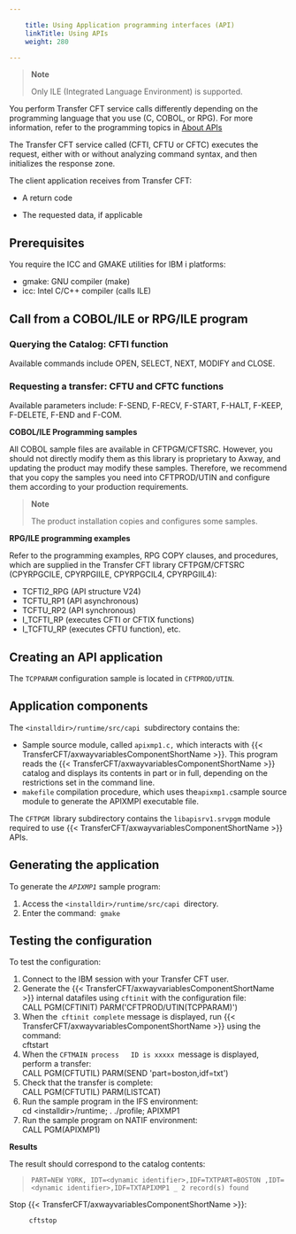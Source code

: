 ```yaml
---

    title: Using Application programming interfaces (API)
    linkTitle: Using APIs
    weight: 280

---
```

> **Note**
>
> Only ILE (Integrated Language Environment) is supported.

You perform Transfer CFT service calls differently depending on the programming language that you use (C, COBOL, or RPG). For more information, refer to the programming topics in <a href="../../../../about_this_document_zos/using_apis" class="MCXref xref">About APIs</a>

The Transfer CFT service called (CFTI, CFTU or CFTC) executes the request, either with or without analyzing command syntax, and then initializes the response zone.

The client application receives from Transfer CFT:

- A return code

<!-- -->

- The requested data, if applicable

## Prerequisites

You require the ICC and GMAKE utilities for IBM i platforms:

- gmake: GNU compiler (make)
- icc: Intel C/C++ compiler (calls ILE)

## Call from a COBOL/ILE or RPG/ILE program

### Querying the Catalog: CFTI function

Available commands include OPEN, SELECT, NEXT, MODIFY and CLOSE.

### Requesting a transfer: CFTU and CFTC functions

Available parameters include: F-SEND, F-RECV, F-START, F-HALT, F-KEEP, F-DELETE, F-END and F-COM.

****COBOL/ILE Programming samples****

All COBOL sample files are available in CFTPGM/CFTSRC. However, you should not directly modify them as this library is proprietary to Axway, and updating the product may modify these samples. Therefore, we recommend that you copy the samples you need into CFTPROD/UTIN and configure them according to your production requirements.

> **Note**
>
> The product installation copies and configures some samples.

****RPG/ILE programming examples****

Refer to the programming examples, RPG COPY clauses, and procedures, which are supplied in the Transfer CFT library CFTPGM/CFTSRC (CPYRPGCILE, CPYRPGIILE, CPYRPGCIL4, CPYRPGIIL4):

- TCFTI2\_RPG (API structure V24)
- TCFTU\_RP1 (API asynchronous)
- TCFTU\_RP2 (API synchronous)
- I\_TCFTI\_RP (executes CFTI or CFTIX functions)
- I\_TCFTU\_RP (executes CFTU function), etc.

## Creating an API application

The <span class="code">`TCPPARAM`</span> configuration sample is located in <span class="code">`CFTPROD/UTIN`</span>.

## Application components

The <span class="code">`<installdir>/runtime/src/capi `</span>subdirectory contains the:

- Sample source module,
    called <span class="code">`apixmp1.c,`</span> which interacts with {{< TransferCFT/axwayvariablesComponentShortName >}}. This program
    reads the {{< TransferCFT/axwayvariablesComponentShortName >}} catalog and displays its contents in part or in
    full, depending on the restrictions set in the command line.
- <span class="code">`makefile`</span>
    compilation procedure, which uses the<span class="code">` apixmp1.c `</span>sample source module
    to generate the APIXMPI executable file.

The <span class="code">`CFTPGM `</span>library subdirectory contains the <span class="code">`libapisrv1.srvpgm`</span>
module required to use {{< TransferCFT/axwayvariablesComponentShortName  >}} APIs.

## Generating the application

To generate the *`APIXMP1`* sample program:

1. Access the <span class="code">`<installdir>/runtime/src/capi `</span>directory.
1. Enter the command:  <span class="code">`gmake`</span>

## Testing the configuration

To test the configuration:

1. Connect to the IBM session with your Transfer CFT user.
1. Generate the {{< TransferCFT/axwayvariablesComponentShortName >}} internal datafiles
    using <span class="code">`cftinit`</span> with the configuration file:  
    CALL PGM(CFTINIT) PARM('CFTPROD/UTIN(TCPPARAM)')
1. When the<span class="code">` cftinit complete`</span>
    message is displayed, run {{< TransferCFT/axwayvariablesComponentShortName >}} using the command:  
    cftstart
1. When the <span class="code">`CFTMAIN process   ID is xxxxx `</span>message is displayed, perform a transfer:  
    CALL PGM(CFTUTIL) PARM(SEND 'part=boston,idf=txt')
1. Check that the transfer is
    complete:  
    CALL PGM(CFTUTIL) PARM(LISTCAT)
1. Run the sample program in the IFS environment:  
    cd &lt;installdir>/runtime; . ./profile; APIXMP1
1. Run the sample program on NATIF environment:  
    CALL PGM(APIXMP1)

<span class="bold_in_para">****Results****</span>

The result should correspond to the catalog contents:

> `PART=NEW YORK, IDT=<dynamic identifier>,IDF=TXTPART=BOSTON ,IDT=<dynamic identifier>,IDF=TXTAPIXMP1 _ 2 record(s) found`

Stop {{< TransferCFT/axwayvariablesComponentShortName  >}}:

`     cftstop`
